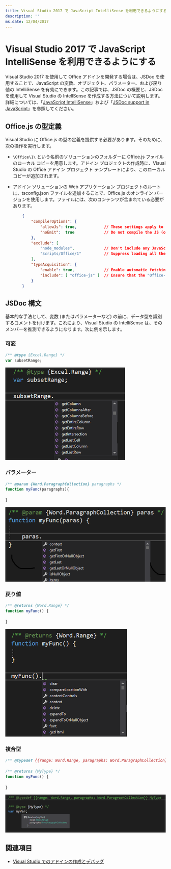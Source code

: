 ```yaml
---
title: Visual Studio 2017 で JavaScript IntelliSense を利用できるようにする
description: ''
ms.date: 12/04/2017
---
```



# <a name="get-javascript-intellisense-in-visual-studio-2017"></a>Visual Studio 2017 で JavaScript IntelliSense を利用できるようにする 

Visual Studio 2017 を使用して Office アドインを開発する場合は、JSDoc を使用することで、JavaScript の変数、オブジェクト、パラメーター、および戻り値の IntelliSense を有効にできます。この記事では、JSDoc の概要と、JSDoc を使用して Visual Studio の IntellSense を作成する方法について説明します。詳細については、「[JavaScript IntelliSense](https://docs.microsoft.com/ja-jp/visualstudio/ide/javascript-intellisense)」および「[JSDoc support in JavaScript](https://github.com/Microsoft/TypeScript/wiki/JsDoc-support-in-JavaScript)」を参照してください。 

## <a name="officejs-type-definitions"></a>Office.js の型定義

Visual Studio に Office.js の型の定義を提供する必要があります。そのために、次の操作を実行します。

- `\Office\1\` という名前のソリューションのフォルダーに Office.js ファイルのローカル コピーを用意します。アドイン プロジェクトの作成時に、Visual Studio の Office アドイン プロジェクト テンプレートにより、このローカル コピーが追加されます。 
- アドイン ソリューションの Web アプリケーション プロジェクトのルートに、tsconfig.json ファイルを追加することで、Office.js のオンライン バージョンを使用します。ファイルには、次のコンテンツが含まれている必要があります。

    ```json
        {        
            "compilerOptions": {
                "allowJs": true,            // These settings apply to JavaScript files also.
                "noEmit":  true             // Do not compile the JS (or TS) files in this project.
            },
            "exclude": [
                "node_modules",             // Don't include any JavaScript found under "node_modules".
                "Scripts/Office/1"          // Suppress loading all the JavaScript files from the Office NuGet package.
            ],
            "typeAcquisition": {
                "enable": true,             // Enable automatic fetching of type definitions for detected JavaScript libraries.
                "include": [ "office-js" ]  // Ensure that the "Office-js" type definition is fetched.
            }
        }
    ```

## <a name="jsdoc-syntax"></a>JSDoc 構文

基本的な手法として、変数 (またはパラメーターなど) の前に、データ型を識別するコメントを付けます。これにより、Visual Studio の IntelliSense は、そのメンバーを推測できるようになります。次に例を示します。

### <a name="variable"></a>可変

```js
/** @type {Excel.Range} */
var subsetRange;
```
![変数の Intellisense](../images/intellisense-vs17-var.png)

### <a name="parameter"></a>パラメーター

```js
/** @param {Word.ParagraphCollection} paragraphs */
function myFunc(paragraphs){

}
```
![パラメーターの Intellisense](../images/intellisense-vs17-param.png)

### <a name="return-value"></a>戻り値

```js
/** @returns {Word.Range} */
function myFunc() {

}
```
![戻り値の  Intellisense](../images/intellisense-vs17-return.png)

### <a name="complex-types"></a>複合型

```js
/** @typedef {{range: Word.Range, paragraphs: Word.ParagraphCollection}} MyType

/** @returns {MyType} */
function myFunc() {

}
```
![複合型の Intellisense](../images/intellisense-vs17-complex-type.png)

## <a name="see-also"></a>関連項目

- [Visual Studio でのアドインの作成とデバッグ](create-and-debug-office-add-ins-in-visual-studio.md)
